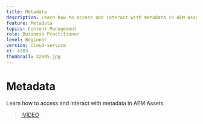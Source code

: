 ```yaml
---
title: Metadata
description: Learn how to access and interact with metadata in AEM Assets.
feature: Metadata
topics: Content Management
role: Business Practitioner
level: Beginner
version: cloud-service
kt: 4303
thumbnail: 32045.jpg
---
```


# Metadata

 Learn how to access and interact with metadata in AEM Assets.

>[!VIDEO](https://video.tv.adobe.com/v/32045/?quality=12&learn=on&hidetitle=true)